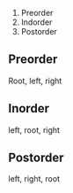 1. Preorder
2. Indorder
3. Postorder

## Preorder
Root, left, right

## Inorder
left, root, right

## Postorder
left, right, root
